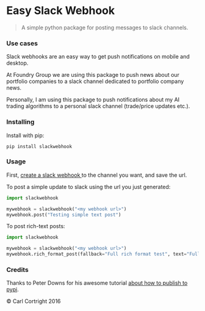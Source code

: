 # Easy Slack Webhook

> A simple python package for posting messages to slack channels.

### Use cases

Slack webhooks are an easy way to get push notifications on mobile and desktop.

At Foundry Group we are using this package to push news about our portfolio companies to a slack channel dedicated to portfolio company news.

Personally, I am using this package to push notifications about my AI trading algorithms to a personal slack channel (trade/price updates etc.).

### Installing

Install with pip:

`pip install slackwebhook`

### Usage

First, [create a slack webhook ](https://my.slack.com/services/new/incoming-webhook/) to the channel you want, and save the url.

To post a simple update to slack using the url you just generated:

```python
import slackwebhook

mywebhook = slackwebhook("<my webhook url>")
mywebhook.post("Testing simple text post")

```

To post rich-text posts:

```python
import slackwebhook

mywebhook = slackwebhook("<my webhook url>")
mywebhook.rich_format_post(fallback="Full rich format test", text="Full rich format test", pretext="Checkout this cool thing:", title="Cool Stuff!", value="Here's some more info", short=False, color="#000000")
```


### Credits

Thanks to Peter Downs for his awesome tutorial [about how to publish to pypi](http://peterdowns.com/posts/first-time-with-pypi.html).

&copy; Carl Cortright 2016
